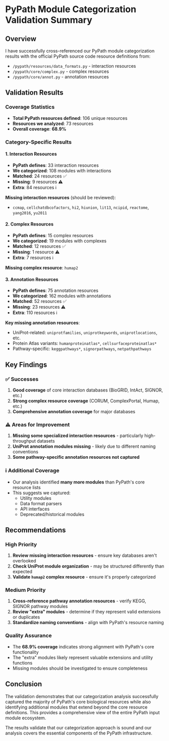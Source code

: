 # PyPath Module Categorization Validation Summary

## Overview

I have successfully cross-referenced our PyPath module categorization results with the official PyPath source code resource definitions from:

- `/pypath/resources/data_formats.py` - interaction resources  
- `/pypath/core/complex.py` - complex resources
- `/pypath/core/annot.py` - annotation resources

## Validation Results

### Coverage Statistics
- **Total PyPath resources defined**: 106 unique resources
- **Resources we analyzed**: 73 resources  
- **Overall coverage**: **68.9%**

### Category-Specific Results

#### 1. Interaction Resources
- **PyPath defines**: 33 interaction resources
- **We categorized**: 108 modules with interactions
- **Matched**: 24 resources ✅
- **Missing**: 9 resources ⚠️
- **Extra**: 84 resources ℹ️

**Missing interaction resources** (should be reviewed):
- `ccmap`, `cellchatdbcofactors`, `hi2`, `hiunion`, `lit13`, `ncipid`, `reactome`, `yang2016`, `yu2011`

#### 2. Complex Resources  
- **PyPath defines**: 15 complex resources
- **We categorized**: 19 modules with complexes
- **Matched**: 12 resources ✅
- **Missing**: 1 resource ⚠️
- **Extra**: 7 resources ℹ️

**Missing complex resource**: `humap2`

#### 3. Annotation Resources
- **PyPath defines**: 75 annotation resources  
- **We categorized**: 162 modules with annotations
- **Matched**: 52 resources ✅
- **Missing**: 23 resources ⚠️
- **Extra**: 110 resources ℹ️

**Key missing annotation resources**:
- UniProt-related: `uniprotfamilies`, `uniprotkeywords`, `uniprotlocations`, etc.
- Protein Atlas variants: `humanproteinatlas*`, `cellsurfaceproteinatlas*`
- Pathway-specific: `keggpathways*`, `signorpathways`, `netpathpathways`

## Key Findings

### ✅ Successes
1. **Good coverage** of core interaction databases (BioGRID, IntAct, SIGNOR, etc.)
2. **Strong complex resource coverage** (CORUM, ComplexPortal, Humap, etc.)
3. **Comprehensive annotation coverage** for major databases

### ⚠️ Areas for Improvement
1. **Missing some specialized interaction resources** - particularly high-throughput datasets
2. **UniProt annotation modules missing** - likely due to different naming conventions
3. **Some pathway-specific annotation resources not captured**

### ℹ️ Additional Coverage
- Our analysis identified **many more modules** than PyPath's core resource lists
- This suggests we captured:
  - Utility modules
  - Data format parsers
  - API interfaces
  - Deprecated/historical modules

## Recommendations

### High Priority
1. **Review missing interaction resources** - ensure key databases aren't overlooked
2. **Check UniProt module organization** - may be structured differently than expected
3. **Validate `humap2` complex resource** - ensure it's properly categorized

### Medium Priority  
1. **Cross-reference pathway annotation resources** - verify KEGG, SIGNOR pathway modules
2. **Review "extra" modules** - determine if they represent valid extensions or duplicates
3. **Standardize naming conventions** - align with PyPath's resource naming

### Quality Assurance
- The **68.9% coverage** indicates strong alignment with PyPath's core functionality
- The "extra" modules likely represent valuable extensions and utility functions
- Missing modules should be investigated to ensure completeness

## Conclusion

The validation demonstrates that our categorization analysis successfully captured the majority of PyPath's core biological resources while also identifying additional modules that extend beyond the core resource definitions. This provides a comprehensive view of the entire PyPath input module ecosystem.

The results validate that our categorization approach is sound and our analysis covers the essential components of the PyPath infrastructure.